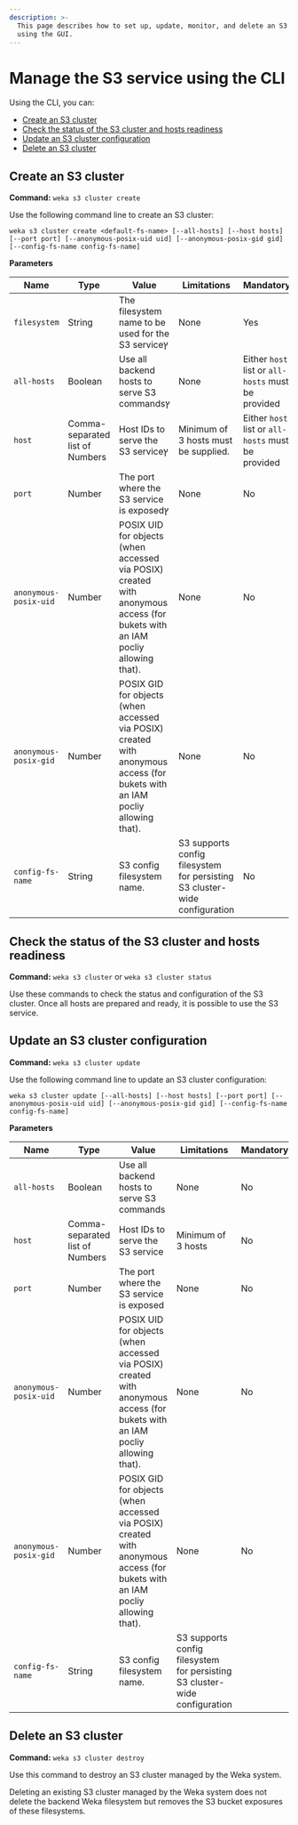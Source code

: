 ```yaml
---
description: >-
  This page describes how to set up, update, monitor, and delete an S3 cluster
  using the GUI.
---
```


# Manage the S3 service using the CLI

Using the CLI, you can:

* [Create an S3 cluster](s3-cluster-management-1.md#create-an-s3-cluster)
* [Check the status of the S3 cluster and hosts readiness](s3-cluster-management-1.md#check-the-status-of-the-s3-cluster-and-hosts-readiness)
* [Update an S3 cluster configuration](s3-cluster-management-1.md#update-an-s3-cluster-configuration)
* [Delete an S3 cluster](s3-cluster-management-1.md#delete-an-s3-cluster)

## Create an S3 cluster&#x20;

**Command:** `weka s3 cluster create`

Use the following command line to create an S3 cluster:

`weka s3 cluster create <default-fs-name> [--all-hosts] [--host hosts] [--port port] [--anonymous-posix-uid uid] [--anonymous-posix-gid gid] [--config-fs-name config-fs-name]`

**Parameters**

| **Name**              | **Type**                        | **Value**                                                                                                                     | **Limitations**                                                            | **Mandatory**                                      | **Default**                                                       |
| --------------------- | ------------------------------- | ----------------------------------------------------------------------------------------------------------------------------- | -------------------------------------------------------------------------- | -------------------------------------------------- | ----------------------------------------------------------------- |
| `filesystem`          | String                          | The filesystem name to be used for the S3 serviceץ                                                                            | None                                                                       | Yes                                                |                                                                   |
| `all-hosts`           | Boolean                         | Use all backend hosts to serve S3 commandsץ                                                                                   | None                                                                       | Either `host` list or `all-hosts` must be provided | Off                                                               |
| `host`                | Comma-separated list of Numbers | Host IDs to serve the S3 serviceץ                                                                                             | Minimum of 3 hosts must be supplied.                                       | Either `host` list or `all-hosts` must be provided |                                                                   |
| `port`                | Number                          | The port where the S3 service is exposedץ                                                                                     | None                                                                       | No                                                 | 9000                                                              |
| `anonymous-posix-uid` | Number                          | POSIX UID for objects  (when accessed via POSIX) created with anonymous access (for bukets with an IAM pocliy allowing that). | None                                                                       | No                                                 | 65534                                                             |
| `anonymous-posix-gid` | Number                          | POSIX GID for objects  (when accessed via POSIX) created with anonymous access (for bukets with an IAM pocliy allowing that). | None                                                                       | No                                                 | 65534                                                             |
| `config-fs-name`      | String                          | S3 config filesystem name.                                                                                                    | S3 supports config filesystem for persisting S3 cluster-wide configuration | No                                                 | If not supplied it defaults to the value provided in `filesystem` |

## Check the status of the S3 cluster and hosts readiness

**Command:** `weka s3 cluster` or `weka s3 cluster status`

Use these commands to check the status and configuration of the S3 cluster. Once all hosts are prepared and ready, it is possible to use the S3 service.

## Update an S3 cluster configuration&#x20;

**Command:** `weka s3 cluster update`

Use the following command line to update an S3 cluster configuration:

`weka s3 cluster update [--all-hosts] [--host hosts] [--port port] [--anonymous-posix-uid uid] [--anonymous-posix-gid gid] [--config-fs-name config-fs-name]`

**Parameters**

| **Name**              | **Type**                        | **Value**                                                                                                                     | **Limitations**                                                            | **Mandatory** | **Default** |
| --------------------- | ------------------------------- | ----------------------------------------------------------------------------------------------------------------------------- | -------------------------------------------------------------------------- | ------------- | ----------- |
| `all-hosts`           | Boolean                         | Use all backend hosts to serve S3 commands                                                                                    | None                                                                       | No            |             |
| `host`                | Comma-separated list of Numbers | Host IDs to serve the S3 service                                                                                              | Minimum of 3 hosts                                                         | No            |             |
| `port`                | Number                          | The port where the S3 service is exposed                                                                                      | None                                                                       | No            |             |
| `anonymous-posix-uid` | Number                          | POSIX UID for objects  (when accessed via POSIX) created with anonymous access (for bukets with an IAM pocliy allowing that). | None                                                                       | No            |             |
| `anonymous-posix-gid` | Number                          | POSIX GID for objects  (when accessed via POSIX) created with anonymous access (for bukets with an IAM pocliy allowing that). | None                                                                       | No            |             |
| `config-fs-name`      | String                          | S3 config filesystem name.                                                                                                    | S3 supports config filesystem for persisting S3 cluster-wide configuration |               |             |

## Delete an S3 cluster

**Command:** `weka s3 cluster destroy`

Use this command to destroy an S3 cluster managed by the Weka system.

Deleting an existing S3 cluster managed by the Weka system does not delete the backend Weka filesystem but removes the S3 bucket exposures of these filesystems.
